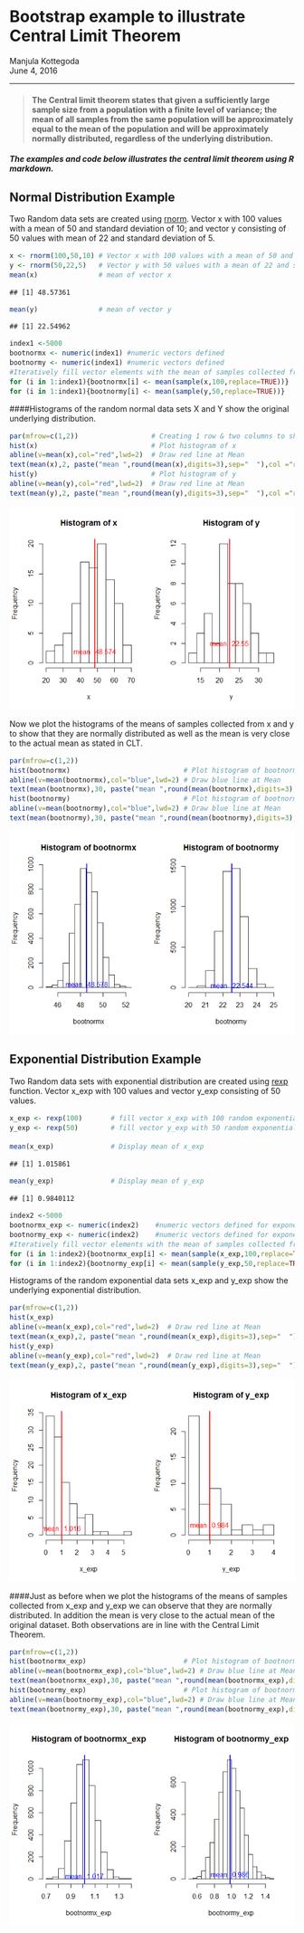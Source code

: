 # Bootstrap example to illustrate Central Limit Theorem
Manjula Kottegoda  
June 4, 2016  

***

>#### **The Central limit theorem** states that given a sufficiently large sample size from a population with a finite level of variance; the mean of all samples from the same population will be approximately equal to the mean of the population and will be approximately normally distributed, regardless of the underlying distribution. 

##### The examples and code below illustrates the central limit theorem using R markdown.

## Normal Distribution Example
                                              

Two Random data sets are created using [rnorm](http://www.inside-r.org/r-doc/stats/rnorm). Vector x with 100 values with a mean of 50 and standard deviation of 10; and vector y consisting of 50 values with mean of 22 and standard deviation of 5.



```r
x <- rnorm(100,50,10) # Vector x with 100 values with a mean of 50 and sd 10
y <- rnorm(50,22,5)   # Vector y with 50 values with a mean of 22 and sd 5
mean(x)               # mean of vector x
```

```
## [1] 48.57361
```

```r
mean(y)               # mean of vector y 
```

```
## [1] 22.54962
```

```r
index1 <-5000
bootnormx <- numeric(index1) #numeric vectors defined
bootnormy <- numeric(index1) #numeric vectors defined
#Iteratively fill vector elements with the mean of samples collected from original respective datasets
for (i in 1:index1){bootnormx[i] <- mean(sample(x,100,replace=TRUE))} 
for (i in 1:index1){bootnormy[i] <- mean(sample(y,50,replace=TRUE))}
```

####Histograms of the random normal data sets X and Y show the original underlying distribution.


```r
par(mfrow=c(1,2))                  # Creating 1 row & two columns to show the plots side by side
hist(x)                            # Plot histogram of x
abline(v=mean(x),col="red",lwd=2)  # Draw red line at Mean 
text(mean(x),2, paste("mean ",round(mean(x),digits=3),sep="  "),col ="red") 
hist(y)                            # Plot histogram of y
abline(v=mean(y),col="red",lwd=2)  # Draw red line at Mean 
text(mean(y),2, paste("mean ",round(mean(y),digits=3),sep="  "),col ="red") 
```

![](Bootstrap_files/figure-html/unnamed-chunk-2-1.png)<!-- -->



Now we plot the histograms of the means of samples collected from x and y to show that they are normally distributed as well as the mean is very close to the actual mean as stated in CLT.


```r
par(mfrow=c(1,2))
hist(bootnormx)                            # Plot histogram of bootnormx - collection of samples from x
abline(v=mean(bootnormx),col="blue",lwd=2) # Draw blue line at Mean
text(mean(bootnormx),30, paste("mean ",round(mean(bootnormx),digits=3),sep="  "),col ="blue") 
hist(bootnormy)                            # Plot histogram of bootnormy - collection of samples from y
abline(v=mean(bootnormy),col="blue",lwd=2) # Draw blue line at Mean
text(mean(bootnormy),30, paste("mean ",round(mean(bootnormy),digits=3),sep="  "),col ="blue") 
```

![](Bootstrap_files/figure-html/unnamed-chunk-3-1.png)<!-- -->


## Exponential Distribution Example

Two Random data sets with exponential distribution are created using [rexp](http://www.inside-r.org/r-doc/stats/rexp) function. Vector x_exp with 100 values and vector y_exp consisting of 50 values.


```r
x_exp <- rexp(100)       # fill vector x_exp with 100 random exponentially distributed values 
y_exp <- rexp(50)        # fill vector y_exp with 50 random exponentially distributed values

mean(x_exp)              # Display mean of x_exp
```

```
## [1] 1.015861
```

```r
mean(y_exp)              # Display mean of y_exp
```

```
## [1] 0.9840112
```

```r
index2 <-5000
bootnormx_exp <- numeric(index2)    #numeric vectors defined for exponential data set sampling
bootnormy_exp <- numeric(index2)    #numeric vectors defined for exponential data set sampling
#Iteratively fill vector elements with the mean of samples collected from  original respective datasets
for (i in 1:index2){bootnormx_exp[i] <- mean(sample(x_exp,100,replace=TRUE))}
for (i in 1:index2){bootnormy_exp[i] <- mean(sample(y_exp,50,replace=TRUE))}
```

Histograms of the random exponential data sets x_exp and y_exp show the underlying exponential distribution.


```r
par(mfrow=c(1,2))
hist(x_exp)
abline(v=mean(x_exp),col="red",lwd=2)  # Draw red line at Mean 
text(mean(x_exp),2, paste("mean ",round(mean(x_exp),digits=3),sep="  "),col ="red") 
hist(y_exp)
abline(v=mean(y_exp),col="red",lwd=2)  # Draw red line at Mean 
text(mean(y_exp),2, paste("mean ",round(mean(y_exp),digits=3),sep="  "),col ="red") 
```

![](Bootstrap_files/figure-html/unnamed-chunk-5-1.png)<!-- -->


####Just as before when we plot the histograms of the means of samples collected from x_exp and y_exp we can observe that they are normally distributed. In addition the mean is very close to the actual mean of the original dataset. Both observations are in line with the Central Limit Theorem.



```r
par(mfrow=c(1,2))
hist(bootnormx_exp)                        # Plot histogram of bootnormx_exp - collection of samples from x_exp
abline(v=mean(bootnormx_exp),col="blue",lwd=2) # Draw blue line at Mean
text(mean(bootnormx_exp),30, paste("mean ",round(mean(bootnormx_exp),digits=3),sep="  "),col ="blue") 
hist(bootnormy_exp)                        # Plot histogram of bootnormy_exp - collection of samples from y_exp
abline(v=mean(bootnormy_exp),col="blue",lwd=2) # Draw blue line at Mean
text(mean(bootnormy_exp),30, paste("mean ",round(mean(bootnormy_exp),digits=3),sep="  "),col ="blue") 
```

![](Bootstrap_files/figure-html/unnamed-chunk-6-1.png)<!-- -->
